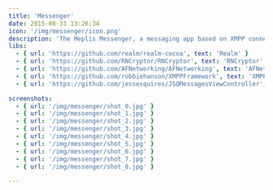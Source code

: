 ```yaml
---
title: 'Messenger'
date: 2015-08-31 13:26:34
icon: '/img/messenger/icon.png'
description: 'The Meplis Messenger, a messaging app based on XMPP connected to an Openfire server through a socket. The app aims to shorten the distance between doctors and patients allowing them to communicate through messages and exchange exam-files (MRI, Bone Scans, etc). The protected health information (PHI) data is stored and exchanged using the AES-256 encryption algorithm, successfully meeting HIPAA compliance.'
libs:
  - { url: 'https://github.com/realm/realm-cocoa', text: 'Realm' }
  - { url: 'https://github.com/RNCryptor/RNCryptor', text: 'RNCryptor' }
  - { url: 'https://github.com/AFNetworking/AFNetworking', text: 'AFNetworking' }
  - { url: 'https://github.com/robbiehanson/XMPPFramework', text: 'XMPPFramework' }
  - { url: 'https://github.com/jessesquires/JSQMessagesViewController', text: 'JSQMessagesViewController' }

screenshots:
  - { url: '/img/messenger/shot_0.jpg' }
  - { url: '/img/messenger/shot_1.jpg' }
  - { url: '/img/messenger/shot_2.jpg' }
  - { url: '/img/messenger/shot_3.jpg' }
  - { url: '/img/messenger/shot_4.jpg' }
  - { url: '/img/messenger/shot_5.jpg' }
  - { url: '/img/messenger/shot_6.jpg' }
  - { url: '/img/messenger/shot_7.jpg' }
  - { url: '/img/messenger/shot_8.jpg' }

---
```

